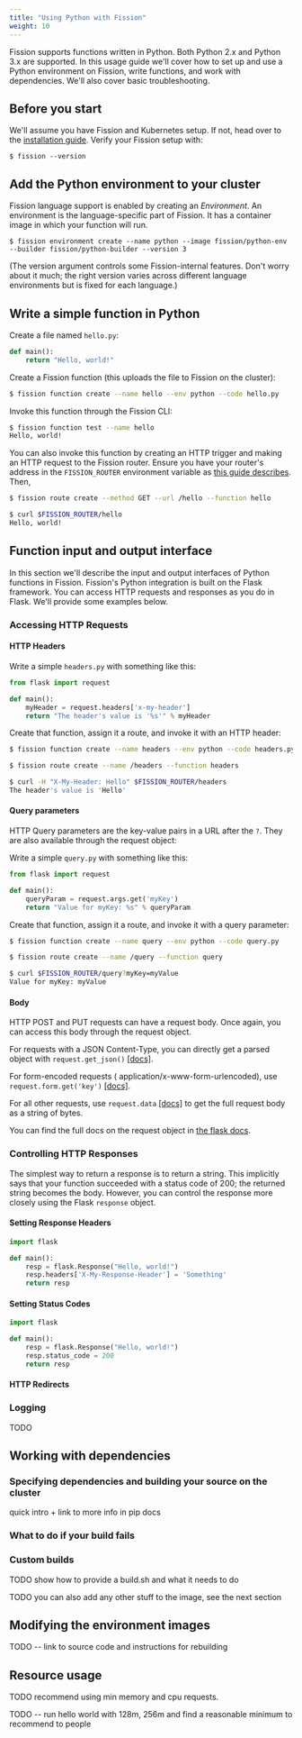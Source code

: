 ```yaml
---
title: "Using Python with Fission"
weight: 10
---
```


Fission supports functions written in Python.  Both Python 2.x and
Python 3.x are supported.  In this usage guide we'll cover how to set
up and use a Python environment on Fission, write functions, and work
with dependencies.  We'll also cover basic troubleshooting.

## Before you start

We'll assume you have Fission and Kubernetes setup.  If not, head over
to the [installation guide](/latest/installation).  Verify your Fission setup with:

```
$ fission --version
```

## Add the Python environment to your cluster

Fission language support is enabled by creating an _Environment_.  An
environment is the language-specific part of Fission.  It has a
container image in which your function will run.

```
$ fission environment create --name python --image fission/python-env --builder fission/python-builder --version 3
```

(The version argument controls some Fission-internal features.  Don't
worry about it much; the right version varies across different
language environments but is fixed for each language.)

## Write a simple function in Python

Create a file named `hello.py`:

```python
def main():
    return "Hello, world!"
```

Create a Fission function (this uploads the file to Fission on the
cluster):

```bash
$ fission function create --name hello --env python --code hello.py 
```

Invoke this function through the Fission CLI:

```bash
$ fission function test --name hello
Hello, world!
```

You can also invoke this function by creating an HTTP trigger and
making an HTTP request to the Fission router.  Ensure you have your
router's address in the `FISSION_ROUTER` environment variable as 
[this guide describes](https://docs.fission.io/0.11.0/installation/env_vars/#fission-router-address).
Then,

```bash
$ fission route create --method GET --url /hello --function hello 

$ curl $FISSION_ROUTER/hello
Hello, world!
```

## Function input and output interface

In this section we'll describe the input and output interfaces of
Python functions in Fission.  Fission's Python integration is built on
the Flask framework.  You can access HTTP requests and responses as
you do in Flask.  We'll provide some examples below.

### Accessing HTTP Requests

#### HTTP Headers

Write a simple `headers.py` with something like this:

```python
from flask import request

def main():
    myHeader = request.headers['x-my-header']
    return "The header's value is '%s'" % myHeader
```

Create that function, assign it a route, and invoke it with an HTTP header:

```bash
$ fission function create --name headers --env python --code headers.py

$ fission route create --name /headers --function headers

$ curl -H "X-My-Header: Hello" $FISSION_ROUTER/headers 
The header's value is 'Hello'
```

#### Query parameters

HTTP Query parameters are the key-value pairs in a URL after the `?`.
They are also available through the request object:

Write a simple `query.py` with something like this:

```python
from flask import request

def main():
    queryParam = request.args.get('myKey')
    return "Value for myKey: %s" % queryParam
```

Create that function, assign it a route, and invoke it with a query parameter:

```bash
$ fission function create --name query --env python --code query.py

$ fission route create --name /query --function query

$ curl $FISSION_ROUTER/query?myKey=myValue
Value for myKey: myValue
```

#### Body 

HTTP POST and PUT requests can have a request body.  Once again, you
can access this body through the request object.

For requests with a JSON Content-Type, you can directly get a parsed
object with `request.get_json()`
[[docs]](http://flask.pocoo.org/docs/1.0/api/#flask.Request.get_json).  

For form-encoded requests ( application/x-www-form-urlencoded), use
`request.form.get('key')`
[[docs]](http://flask.pocoo.org/docs/1.0/api/#flask.Request.form).

For all other requests, use `request.data`
[[docs]](http://flask.pocoo.org/docs/1.0/api/#flask.Request.data) to
get the full request body as a string of bytes.

You can find the full docs on the request object in [the flask
docs](http://flask.pocoo.org/docs/1.0/api/#incoming-request-data).

### Controlling HTTP Responses

The simplest way to return a response is to return a string.  This
implicitly says that your function succeeded with a status code of
200; the returned string becomes the body.  However, you can control
the response more closely using the Flask `response` object.

#### Setting Response Headers

```python
import flask

def main():
    resp = flask.Response("Hello, world!")
    resp.headers['X-My-Response-Header'] = 'Something'
    return resp
```

#### Setting Status Codes 

```python
import flask

def main():
    resp = flask.Response("Hello, world!")
    resp.status_code = 200
    return resp
```

#### HTTP Redirects

### Logging

TODO

## Working with dependencies

### Specifying dependencies and building your source on the cluster

quick intro + link to more info in pip docs

### What to do if your build fails

### Custom builds

TODO show how to provide a build.sh and what it needs to do

TODO you can also add any other stuff to the image, see the next section

## Modifying the environment images

TODO -- link to source code and instructions for rebuilding

## Resource usage 

TODO recommend using min memory and cpu requests. 

TODO -- run hello world with 128m, 256m and find a reasonable minimum
to recommend to people



